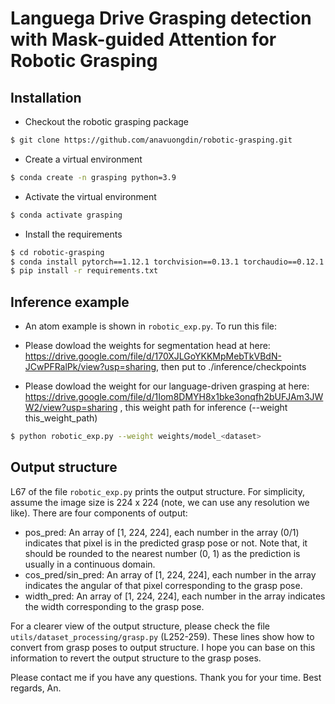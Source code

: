 # Languega Drive Grasping detection with Mask-guided Attention for Robotic Grasping
## Installation
- Checkout the robotic grasping package
```bash
$ git clone https://github.com/anavuongdin/robotic-grasping.git
```

- Create a virtual environment
```bash
$ conda create -n grasping python=3.9
```

- Activate the virtual environment
```bash
$ conda activate grasping
```

- Install the requirements
```bash
$ cd robotic-grasping
$ conda install pytorch==1.12.1 torchvision==0.13.1 torchaudio==0.12.1 cudatoolkit=11.3 -c pytorch
$ pip install -r requirements.txt
```


## Inference example
- An atom example is shown in `robotic_exp.py`. To run this file:
- Please dowload the weights for segmentation head at here: https://drive.google.com/file/d/170XJLGoYKKMpMebTkVBdN-JCwPFRalPk/view?usp=sharing, then put to ./inference/checkpoints

- Please dowload the weight for our language-driven grasping at here: https://drive.google.com/file/d/1Iom8DMYH8x1bke3onqfh2bUFJAm3JWW2/view?usp=sharing , this weight path for inference (--weight this_weight_path)
```bash
$ python robotic_exp.py --weight weights/model_<dataset>
```

## Output structure

L67 of the file `robotic_exp.py` prints the output structure. For simplicity, assume the image size is 224 x 224 (note, we can use any resolution we like). There are four components of output:
- pos_pred: An array of [1, 224, 224], each number in the array (0/1) indicates that pixel is in the predicted grasp pose or not. Note that, it should be rounded to the nearest number (0, 1) as the prediction is usually in a continuous domain.
- cos_pred/sin_pred: An array of [1, 224, 224], each number in the array indicates the angular of that pixel corresponding to the grasp pose.
- width_pred: An array of [1, 224, 224], each number in the array indicates the width corresponding to the grasp pose.

For a clearer view of the output structure, please check the file `utils/dataset_processing/grasp.py` (L252-259). These lines show how to convert from grasp poses to output structure. I hope you can base on this information to revert the output structure to the grasp poses.

Please contact me if you have any questions. Thank you for your time. Best regards, An.

